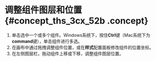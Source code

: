 # 调整组件图层和位置 {#concept_ths_3cx_52b .concept}

1.  单击选中一个或多个组件。Windows系统下，按住**Ctrl**键（Mac系统下为**command**键），单击组件进行多选。
2.  在画布中通过拖拽调整组件位置，或在**样式**配置面板修改组件的位置坐标。
3.  在左侧图层栏，拖动组件上移或下移，调整组件图层位置。

